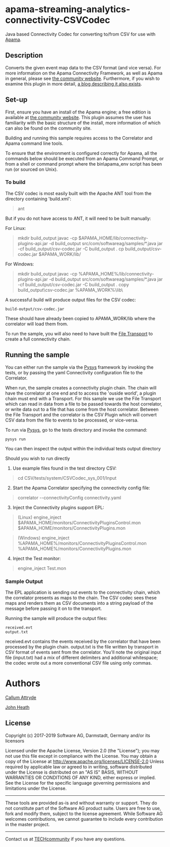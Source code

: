 # apama-streaming-analytics-connectivity-CSVCodec
Java based Connectivity Codec for converting to/from CSV for use with [Apama](http://www.apamacommunity.com/).

## Description
Converts the given event map data to the CSV format (and vice versa). For more information on the Apama Connectivity Framework, as well as Apama in general, please see [the community website](http://www.apamacommunity.com/). Furthermore, if you wish to examine this plugin in more detail, [a blog describing it also exists](http://www.apamacommunity.com/creating-your-own-apama-connectivity-plugins/).

## Set-up
First, ensure you have an install of the Apama engine; a free edition is available at [the community website](http://www.apamacommunity.com/). This plugin assumes the user has familiarity with the basic structure of the install, more information of which can also be found on the community site.

Building and running this sample requires access to the Correlator and Apama command line tools.

To ensure that the environment is configured correctly for Apama, all the commands below should be executed from an Apama Command Prompt, or from a shell or command prompt where the bin\apama_env script has been run (or sourced on Unix).

### To build
The CSV codec is most easily built with the Apache ANT tool from the directory containing 'build.xml':

> ant

But if you do not have access to ANT, it will need to be built manually:

For Linux:
> mkdir build_output
> javac -cp $APAMA_HOME/lib/connectivity-plugins-api.jar -d build_output src/com/softwareag/samples/*.java
> jar -cf build_output/csv-codec.jar -C build_output .
> cp build_output/csv-codec.jar $APAMA_WORK/lib/

For Windows:
> mkdir build_output
> javac -cp %APAMA_HOME%/lib/connectivity-plugins-api.jar -d build_output src/com/softwareag/samples/*.java
> jar -cf build_output/csv-codec.jar -C build_output .
> copy build_output\csv-codec.jar %APAMA_WORK%\lib\

A successful build will produce output files for the CSV codec:

	build-output/csv-codec.jar

These should have already been copied to APAMA_WORK/lib where the correlator will load them from.

To run the sample, you will also need to have built the [File Transport](https://github.com/SoftwareAG/apama-streaming-analytics-connectivity-FileTransport) to create a full connectivity chain.

## Running the sample
You can either run the sample via the [Pysys](https://sourceforge.net/projects/pysys/files/pysys/) framework by invoking the tests, or by passing the yaml Connectivity configuration file to the Correlator.

When run, the sample creates a connectivity plugin chain. The chain will have the correlator at one end and to access the 'ouside world', a plugin chain must end with a Transport. For this sample we use the File Transport which can read in data from a file to be passed towards the host correlator, or write data out to a file that has come from the host correlator. Between the File Transport and the correlator is the CSV Plugin which will convert CSV data from the file to events to be processed, or vice-versa.

To run via [Pysys](https://sourceforge.net/projects/pysys/files/pysys/), go to the tests directory and invoke the command: 
  
	pysys run

You can then inspect the output within the individual tests output directory

Should you wish to run directly

1. Use example files found in the test directory CSV:

> cd CSV/tests/system/CSVCodec_sys_001/Input

2. Start the Apama Correlator specifying the connectivity config file:

> correlator --connectivityConfig connectivity.yaml

3. Inject the Connectivity plugins support EPL:

> (Linux) engine_inject $APAMA_HOME/monitors/ConnectivityPluginsControl.mon $APAMA_HOME/monitors/ConnectivityPlugins.mon

> (Windows) engine_inject %APAMA_HOME%/monitors/ConnectivityPluginsControl.mon %APAMA_HOME%/monitors/ConnectivityPlugins.mon

4. Inject the Test monitor:

> engine_inject Test.mon

### Sample Output
The EPL application is sending out events to the connectivity chain, which the correlator presents as maps to the chain. The CSV codec sees these maps and renders them as CSV documents into a string payload of the message before passing it on to the transport.

Running the sample will produce the output files:

	received.evt
	output.txt

received.evt contains the events received by the correlator that have been processed by the plugin chain. output.txt is the file written by transport in CSV format of events sent from the correlator. You'll note the original input file (input.txt) had a mix of different delimiters and additional whitespace; the codec wrote out a more conventional CSV file using only commas.
 
# Authors
[Callum Attryde](mailto:Callum.Attryde@softwareag.com)

[John Heath](mailto:John.Heath@softwareag.com)

## License
Copyright (c) 2017-2019 Software AG, Darmstadt, Germany and/or its licensors

Licensed under the Apache License, Version 2.0 (the "License"); you may not use this
file except in compliance with the License. You may obtain a copy of the License at
http://www.apache.org/licenses/LICENSE-2.0
Unless required by applicable law or agreed to in writing, software distributed under the
License is distributed on an "AS IS" BASIS, WITHOUT WARRANTIES OR CONDITIONS OF ANY KIND,
either express or implied. 
See the License for the specific language governing permissions and limitations under the License.

______________________
These tools are provided as-is and without warranty or support. They do not constitute part of the Software AG product suite. Users are free to use, fork and modify them, subject to the license agreement. While Software AG welcomes contributions, we cannot guarantee to include every contribution in the master project.
_____________
Contact us at [TECHcommunity](mailto:technologycommunity@softwareag.com?subject=Github/SoftwareAG) if you have any questions.
